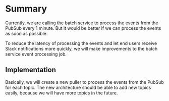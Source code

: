 # Summary

Currently, we are calling the batch service to process the events from the PubSub every 1 minute. But it would be better
if we can process the events as soon as possible.

To reduce the latency of processing the events and let end users receive Slack notifications more quickly, we will make
improvements to the batch service event processing job.

## Implementation

Basically, we will create a new puller to process the events from the PubSub for each topic. The new architecture should
be able to add new topics easily, because we will have more topics in the future.
